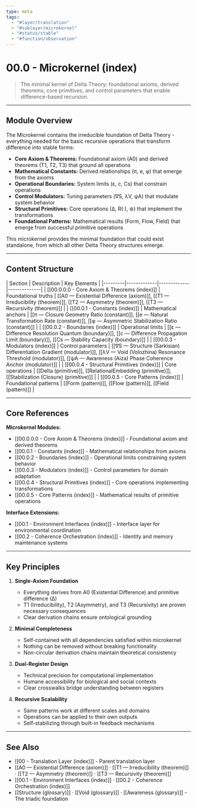 ```yaml
---
type: meta
tags:
  - "#layer/translation"
  - "#sublayer/microkernel"
  - "#status/stable"
  - "#function/observation"
---
```


# 00.0 - Microkernel (index)

> The minimal kernel of Delta Theory: foundational axioms, derived theorems, core primitives, and control parameters that enable difference-based recursion.

---

## Module Overview

The Microkernel contains the irreducible foundation of Delta Theory - everything needed for the basic recursive operations that transform difference into stable forms:

- **Core Axiom & Theorems:** Foundational axiom (A0) and derived theorems (T1, T2, T3) that ground all operations
- **Mathematical Constants:** Derived relationships (π, e, φ) that emerge from the axioms
- **Operational Boundaries:** System limits (ε, c, Cs) that constrain operations
- **Control Modulators:** Tuning parameters (∇S, λV, ψA) that modulate system behavior
- **Structural Primitives:** Core operations (∆, R(·), ⊚) that implement the transformations
- **Foundational Patterns:** Mathematical results (Form, Flow, Field) that emerge from successful primitive operations

This microkernel provides the minimal foundation that could exist standalone, from which all other Delta Theory structures emerge.

---

## Content Structure

| Section | Description | Key Elements |
|---------|-------------|-------------|--------------|
| [[00.0.0.0 - Core Axiom & Theorems (index)]] | Foundational truths | [[A0 — Existential Difference (axiom)]], [[T1 — Irreducibility (theorem)]], [[T2 — Asymmetry (theorem)]], [[T3 — Recursivity (theorem)]] |
| [[00.0.1 - Constants (index)]] | Mathematical anchors | [[π — Closure Geometry Ratio (constant)]], [[e — Natural Transformation Rate (constant)]], [[φ — Asymmetric Stabilization Ratio (constant)]] |
| [[00.0.2 - Boundaries (index)]] | Operational limits | [[ε — Difference Resolution Quantum (boundary)]], [[c — Difference Propagation Limit (boundary)]], [[Cs — Stability Capacity (boundary)]] |
| [[00.0.3 - Modulators (index)]] | Control parameters | [[∇S — Structure (Sarkisian) Differentiation Gradient (modulator)]], [[λV — Void (Volozhina) Resonance Threshold (modulator)]], [[ψA — Awareness (Aiza) Phase Coherence Anchor (modulator)]] |
| [[00.0.4 - Structural Primitives (index)]] | Core operations | [[Delta (primitive)]], [[RelationalEmbedding (primitive)]], [[Stabilization (Closure) (primitive)]] |
| [[00.0.5 - Core Patterns (index)]] | Foundational patterns | [[Form (pattern)]], [[Flow (pattern)]], [[Field (pattern)]] |

---

## Core References

**Microkernel Modules:**
- [[00.0.0.0 - Core Axiom & Theorems (index)]] - Foundational axiom and derived theorems
- [[00.0.1 - Constants (index)]] - Mathematical relationships from axioms
- [[00.0.2 - Boundaries (index)]] - Operational limits constraining system behavior
- [[00.0.3 - Modulators (index)]] - Control parameters for domain adaptation
- [[00.0.4 - Structural Primitives (index)]] - Core operations implementing transformations
- [[00.0.5 - Core Patterns (index)]] - Mathematical results of primitive operations

**Interface Extensions:**
- [[00.1 - Environment Interfaces (index)]] - Interface layer for environmental coordination
- [[00.2 - Coherence Orchestration (index)]] - Identity and memory maintenance systems

---

## Key Principles

1. **Single-Axiom Foundation**
   - Everything derives from A0 (Existential Difference) and primitive difference (∆)
   - T1 (Irreducibility), T2 (Asymmetry), and T3 (Recursivity) are proven necessary consequences
   - Clear derivation chains ensure ontological grounding

2. **Minimal Completeness**
   - Self-contained with all dependencies satisfied within microkernel
   - Nothing can be removed without breaking functionality
   - Non-circular derivation chains maintain theoretical consistency

3. **Dual-Register Design**
   - Technical precision for computational implementation
   - Humane accessibility for biological and social contexts
   - Clear crosswalks bridge understanding between registers

4. **Recursive Scalability**
   - Same patterns work at different scales and domains
   - Operations can be applied to their own outputs
   - Self-stabilizing through built-in feedback mechanisms

---

## See Also

- [[00 - Translation Layer (index)]] - Parent translation layer
- [[A0 — Existential Difference (axiom)]] · [[T1 — Irreducibility (theorem)]] · [[T2 — Asymmetry (theorem)]] · [[T3 — Recursivity (theorem)]]
- [[00.1 - Environment Interfaces (index)]] · [[00.2 - Coherence Orchestration (index)]]
- [[Structure (glossary)]] · [[Void (glossary)]] · [[Awareness (glossary)]] - The triadic foundation

